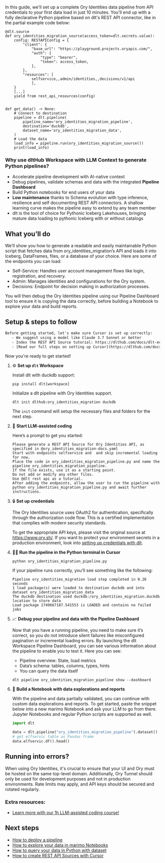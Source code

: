 In this guide, we'll set up a complete Ory Identities data pipeline from API credentials to your first data load in just 10 minutes. You'll end up with a fully declarative Python pipeline based on dlt's REST API connector, like in the partial example code below:

```python-outcome
@dlt.source
def ory_identities_migration_source(access_token=dlt.secrets.value):
    config: RESTAPIConfig = {
        "client": {
            "base_url": "https://playground.projects.oryapis.com/",
            "auth": {
                "type": "bearer",
                "token": access_token,
            },
        },
        "resources": [
            selfservice,,admin/identities,,decisions/v1/api
            ],
    }
    [...]
    yield from rest_api_resources(config)


def get_data() -> None:
    # Connect to destination
    pipeline = dlt.pipeline(
        pipeline_name='ory_identities_migration_pipeline',
        destination='duckdb',
        dataset_name='ory_identities_migration_data', 
    )
    # Load the data
    load_info = pipeline.run(ory_identities_migration_source())
    print(load_info) 
```

### Why use dltHub Workspace with LLM Context to generate Python pipelines?

- Accelerate pipeline development with AI-native context
- Debug pipelines, validate schemas and data with the integrated **Pipeline Dashboard**
- Build Python notebooks for end users of your data
- **Low maintenance** thanks to Schema evolution with type inference, resilience and self documenting REST API connectors. A shallow learning curve makes the pipeline easy to extend by any team member
- dlt is the tool of choice for Pythonic Iceberg Lakehouses, bringing mature data loading to pythonic Iceberg with or without catalogs

## What you’ll do

We’ll show you how to generate a readable and easily maintainable Python script that fetches data from ory_identities_migration’s API and loads it into Iceberg, DataFrames, files, or a database of your choice. Here are some of the endpoints you can load:

- Self-Service: Handles user account management flows like login, registration, and recovery.
- Admin: Manages identities and configurations for the Ory system.
- Decisions: Endpoint for decision making in authorization processes.

You will then debug the Ory Identities pipeline using our Pipeline Dashboard tool to ensure it is copying the data correctly, before building a Notebook to explore your data and build reports.

## Setup & steps to follow

```default
Before getting started, let's make sure Cursor is set up correctly:
   - We suggest using a model like Claude 3.7 Sonnet or better
   - Index the REST API Source tutorial: https://dlthub.com/docs/dlt-ecosystem/verified-sources/rest_api/ and add it to context as **@dlt rest api**
   - [Read our full steps on setting up Cursor](https://dlthub.com/docs/dlt-ecosystem/llm-tooling/cursor-restapi#23-configuring-cursor-with-documentation)
```

Now you're ready to get started!

1. ⚙️ **Set up `dlt` Workspace**
    
    Install dlt with duckdb support:
    ```shell
    pip install dlt[workspace]
    ```

    Initialize a dlt pipeline with Ory Identities support.
    ```shell
    dlt init dlthub:ory_identities_migration duckdb
    ```

    The `init` command will setup the necessary files and folders for the next step.
    
2. 🤠 **Start LLM-assisted coding**
    
    Here’s a prompt to get you started:
    
    ```prompt
    Please generate a REST API Source for Ory Identities API, as specified in @ory_identities_migration-docs.yaml 
    Start with endpoints selfservice and  and skip incremental loading for now. 
    Place the code in ory_identities_migration_pipeline.py and name the pipeline ory_identities_migration_pipeline. 
    If the file exists, use it as a starting point. 
    Do not add or modify any other files. 
    Use @dlt rest api as a tutorial. 
    After adding the endpoints, allow the user to run the pipeline with python ory_identities_migration_pipeline.py and await further instructions.
    ```

    
3. 🔒 **Set up credentials** 
    
    The Ory Identities source uses OAuth2 for authentication, specifically through the authorization code flow. This is a certified implementation that complies with modern security standards.
    
    To get the appropriate API keys, please visit the original source at https://www.ory.sh/.
    If you want to protect your environment secrets in a production environment, look into [setting up credentials with dlt](https://dlthub.com/docs/walkthroughs/add_credentials).
    
4. 🏃‍♀️ **Run the pipeline in the Python terminal in Cursor**
    
    ```shell
    python ory_identities_migration_pipeline.py
    ```
    
    If your pipeline runs correctly, you’ll see something like the following:
    
    ```shell
    Pipeline ory_identities_migration load step completed in 0.26 seconds
    1 load package(s) were loaded to destination duckdb and into dataset ory_identities_migration_data
    The duckdb destination used duckdb:/ory_identities_migration.duckdb location to store data
    Load package 1749667187.541553 is LOADED and contains no failed jobs
    ```
    
5. 📈 **Debug your pipeline and data with the Pipeline Dashboard**

    Now that you have a running pipeline, you need to make sure it’s correct, so you do not introduce silent failures like misconfigured pagination or incremental loading errors. By launching the dlt Workspace Pipeline Dashboard, you can see various information about the pipeline to enable you to test it. Here you can see:
    - Pipeline overview: State, load metrics
    - Data’s schema: tables, columns, types, hints
    - You can query the data itself
    
    ```shell
    dlt pipeline ory_identities_migration_pipeline show --dashboard
    ```
    
6. 🐍 **Build a Notebook with data explorations and reports**

    With the pipeline and data partially validated, you can continue with custom data explorations and reports. To get started, paste the snippet below into a new marimo Notebook and ask your LLM to go from there. Jupyter Notebooks and regular Python scripts are supported as well.

    
    ```python
    import dlt

   data = dlt.pipeline("ory_identities_migration_pipeline").dataset()
   # get elfservic table as Pandas frame
   data.elfservic.df().head()
    ```

## Running into errors?

When using Ory Identities, it's crucial to ensure that your UI and Ory must be hosted on the same top-level domain. Additionally, Ory Tunnel should only be used for development purposes and not in production environments. Rate limits may apply, and API keys should be secured and rotated regularly.

### Extra resources:

- [Learn more with our 1h LLM-assisted coding course!](https://www.youtube.com/watch?v=GGid70rnJuM)

## Next steps

- [How to deploy a pipeline](https://dlthub.com/docs/walkthroughs/deploy-a-pipeline)
- [How to explore your data in marimo Notebooks](https://dlthub.com/docs/general-usage/dataset-access/marimo)
- [How to query your data in Python with dataset](https://dlthub.com/docs/general-usage/dataset-access/dataset)
- [How to create REST API Sources with Cursor](https://dlthub.com/docs/dlt-ecosystem/llm-tooling/cursor-restapi)